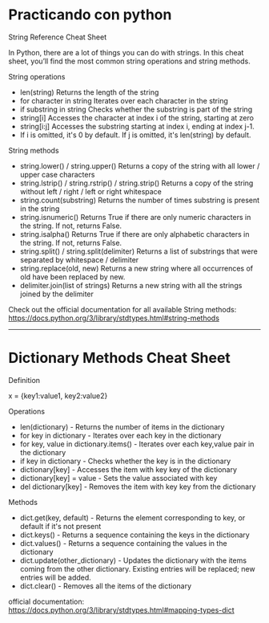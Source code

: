 # Practicando con python

String Reference Cheat Sheet

In Python, there are a lot of things you can do with strings. In this cheat sheet, you’ll find the most common string operations and string methods.

String operations

   - len(string) Returns the length of the string
   - for character in string Iterates over each character in the string
   - if substring in string Checks whether the substring is part of the string
   - string[i] Accesses the character at index i of the string, starting at zero
   - string[i:j] Accesses the substring starting at index i, ending at index j-1. 
   - If i is omitted, it's 0 by default. If j is omitted, it's len(string) by default.

String methods

   - string.lower() / string.upper() Returns a copy of the string with all lower / upper case characters
   - string.lstrip() / string.rstrip() / string.strip() Returns a copy of the string without left / right / left or right whitespace
   - string.count(substring) Returns the number of times substring is present in the string
   - string.isnumeric() Returns True if there are only numeric characters in the string. If not, returns False.
   - string.isalpha() Returns True if there are only alphabetic characters in the string. If not, returns False.
   - string.split() / string.split(delimiter) Returns a list of substrings that were separated by whitespace / delimiter
   - string.replace(old, new) Returns a new string where all occurrences of old have been replaced by new.
   - delimiter.join(list of strings) Returns a new string with all the strings joined by the delimiter 

Check out the official documentation for all available String methods: https://docs.python.org/3/library/stdtypes.html#string-methods


------------------------------------------------------------------------------------------------------------------------------------------------------------------------------

# Dictionary Methods Cheat Sheet

Definition

x = {key1:value1, key2:value2}

Operations

   - len(dictionary) - Returns the number of items in the dictionary
   - for key in dictionary - Iterates over each key in the dictionary
   - for key, value in dictionary.items() - Iterates over each key,value pair in the dictionary
   - if key in dictionary - Checks whether the key is in the dictionary
   - dictionary[key] - Accesses the item with key key of the dictionary
   - dictionary[key] = value - Sets the value associated with key
   - del dictionary[key] - Removes the item with key key from the dictionary

Methods

   - dict.get(key, default) - Returns the element corresponding to key, or default if it's not present
   - dict.keys() - Returns a sequence containing the keys in the dictionary
   - dict.values() - Returns a sequence containing the values in the dictionary
   - dict.update(other_dictionary) - Updates the dictionary with the items coming from the other dictionary. Existing entries will be replaced; new entries will be added.
   - dict.clear() - Removes all the items of the dictionary
    
   official documentation: https://docs.python.org/3/library/stdtypes.html#mapping-types-dict
